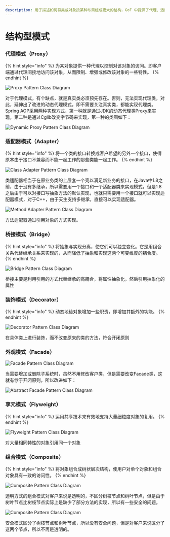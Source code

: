 ```yaml
---
description: 用于描述如何将类或对象按某种布局组成更大的结构，GoF 中提供了代理、适配器、桥接、装饰、外观、享元、组合等 7 种结构型模式。
---
```


# 结构型模式

### 代理模式（Proxy）

{% hint style="info" %}
为某对象提供一种代理以控制对该对象的访问。即客户端通过代理间接地访问该对象，从而限制、增强或修改该对象的一些特性。
{% endhint %}

![Proxy Pattern Class Diagram](../../.gitbook/assets/image%20%285%29.png)

对于代理模式，有个缺点，就是真实类必须预先存在。否则，无法实现代理类，对此，延伸出了改进的动态代理模式，即不需要关注真实类，都能实现代理类。Spring AOP采用两种实现方式，第一种就是通过JDK的动态代理类Proxy来实现，第二种是通过Cglib改变字节码来实现，第一种的类图如下：

![Dynamic Proxy Pattern Class Diagram](../../.gitbook/assets/image%20%284%29.png)

### 

### 适配器模式（Adapter）

{% hint style="info" %}
将一个类的接口转换成客户希望的另外一个接口，使得原本由于接口不兼容而不能一起工作的那些类能一起工作。
{% endhint %}

![Class Adapter Pattern Class Diagram](../../.gitbook/assets/image.png)

类适配器相当于在原业务类的上层套一个壳以满足新业务的接口，在Java中1.8之前，由于没有多继承，所以需要用一个接口和一个适配器类来实现模式，但是1.8之后由于可以对接口写抽象方法的默认实现，也就只需要用一个接口就可以实现适配器模式，对于C++，由于天生支持多继承，直接可以实现适配器。

![Method Adapter Pattern Class Diagram](../../.gitbook/assets/image%20%282%29.png)

方法适配器通过引用对象的方式实现。

### 

### 桥接模式（Bridge）

{% hint style="info" %}
将抽象与实现分离，使它们可以独立变化。它是用组合关系代替继承关系来实现的，从而降低了抽象和实现这两个可变维度的耦合度。
{% endhint %}

![Bridge Pattern Class Diagram](../../.gitbook/assets/image%20%288%29.png)

桥接主要是利用引用的方式代替继承的高耦合，将属性抽象化，然后引用抽象化的属性



### 装饰模式（Decorator）

{% hint style="info" %}
动态地给对象增加一些职责，即增加其额外的功能。
{% endhint %}

![Decorator Pattern Class Diagram](../../.gitbook/assets/image%20%2810%29.png)

在具体类上进行装饰，而不改变原来的类的方法，符合开闭原则



### 外观模式（Facade）

![Facade Pattern Class Diagram](../../.gitbook/assets/image%20%286%29.png)

当需要增加或删除子系统时，虽然不用修改客户类，但是需要改变Facade类，这就有悖于开闭原则，所以改进如下：

![Abstract Facade Pattern Class Diagram](../../.gitbook/assets/image%20%2813%29.png)



### 享元模式（Flyweight）

{% hint style="info" %}
运用共享技术来有效地支持大量细粒度对象的复用。
{% endhint %}

![Flyweight Pattern Class Diagram](../../.gitbook/assets/image%20%283%29.png)

对大量相同特性的对象引用同一个对象



### 组合模式（Composite）

{% hint style="info" %}
将对象组合成树状层次结构，使用户对单个对象和组合对象具有一致的访问性。
{% endhint %}

![Composite Pattern Class Diagram](../../.gitbook/assets/image%20%289%29.png)

透明方式的组合模式对客户来说是透明的，不区分树枝节点和树叶节点，但是由于树叶节点比树枝节点实际上是缺少了部分方法的实现，所以有一些安全的问题。

![Composite Pattern Class Diagram](../../.gitbook/assets/image%20%287%29.png)

安全模式区分了树枝节点和树叶节点，所以没有安全问题，但是对客户来说区分了这两个节点，所以不再是透明的。



